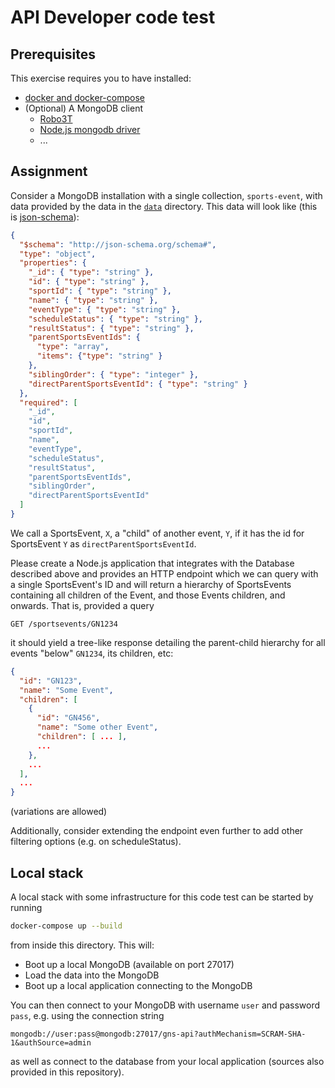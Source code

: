# API Developer code test

## Prerequisites
This exercise requires you to have installed:
- [docker and docker-compose](https://www.docker.com/products/developer-tools)
- (Optional) A MongoDB client
  - [Robo3T](https://robomongo.org/download)
  - [Node.js mongodb driver](https://mongodb.github.io/node-mongodb-native/)
  - ...

## Assignment
Consider a MongoDB installation with a single collection, `sports-event`, with data provided by the data in the [`data`](data) directory. This data will look like (this is [json-schema](https://json-schema.org)):
```json
{
  "$schema": "http://json-schema.org/schema#",
  "type": "object",
  "properties": {
    "_id": { "type": "string" },
    "id": { "type": "string" },
    "sportId": { "type": "string" },
    "name": { "type": "string" },
    "eventType": { "type": "string" },
    "scheduleStatus": { "type": "string" },
    "resultStatus": { "type": "string" },
    "parentSportsEventIds": {
      "type": "array",
      "items": {"type": "string" }
    },
    "siblingOrder": { "type": "integer" },
    "directParentSportsEventId": { "type": "string" }
  },
  "required": [
    "_id",
    "id",
    "sportId",
    "name",
    "eventType",
    "scheduleStatus",
    "resultStatus",
    "parentSportsEventIds",
    "siblingOrder",
    "directParentSportsEventId"
  ]
}
```

We call a SportsEvent, `X`, a "child" of another event, `Y`, if it has the id for SportsEvent `Y` as `directParentSportsEventId`.

Please create a Node.js application that integrates with the Database described above and provides an HTTP endpoint which we can query with a single SportsEvent's ID and will return a hierarchy of SportsEvents containing all children of the Event, and those Events children, and onwards. That is, provided a query
```
GET /sportsevents/GN1234
```
it should yield a tree-like response detailing the parent-child hierarchy for all events "below" `GN1234`, its children, etc:
```json
{
  "id": "GN123",
  "name": "Some Event",
  "children": [
    {
      "id": "GN456",
      "name": "Some other Event",
      "children": [ ... ],
      ...
    },
    ...
  ],
  ...
}
```
(variations are allowed)

Additionally, consider extending the endpoint even further to add other filtering options (e.g. on scheduleStatus).

## Local stack
A local stack with some infrastructure for this code test can be started by running
```bash
docker-compose up --build
```
from inside this directory. This will:
- Boot up a local MongoDB (available on port 27017)
- Load the data into the MongoDB
- Boot up a local application connecting to the MongoDB

You can then connect to your MongoDB with username `user` and password `pass`, e.g. using the connection string 
```
mongodb://user:pass@mongodb:27017/gns-api?authMechanism=SCRAM-SHA-1&authSource=admin
```
as well as connect to the database from your local application (sources also provided in this repository).
